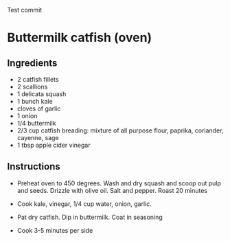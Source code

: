 Test commit

# Buttermilk catfish (oven)

## Ingredients

- 2 catfish fillets
- 2 scallions
- 1 delicata squash
- 1 bunch kale
- cloves of garlic
- 1 onion
- 1/4 buttermilk
- 2/3 cup catfish breading: mixture of all purpose flour, paprika, coriander, cayenne, sage 
- 1 tbsp apple cider vinegar

## Instructions

- Preheat oven to 450 degrees. Wash and dry squash and scoop out pulp and seeds. Drizzle with olive oil. Salt and pepper. Roast 20 minutes 

- Cook kale, vinegar, 1/4 cup water, onion, garlic. 

- Pat dry catfish. Dip in buttermilk. Coat in seasoning

- Cook 3-5 minutes per side
